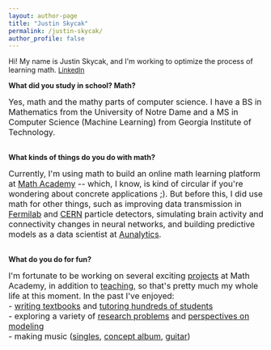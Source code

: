 ```yaml
---
layout: author-page
title: "Justin Skycak"
permalink: /justin-skycak/
author_profile: false
---
```

 
Hi! My name is Justin Skycak, and I'm working to optimize the process of learning math. <font size="2em"><a class="body" target="_blank" href="https://www.linkedin.com/in/jpskycak/"><i class="fa fa-fw fa-linkedin-square" aria-hidden="true"></i> LinkedIn</a></font><br>

<b>What did you study in school? Math?</b>

<font size="3em">Yes, math and the mathy parts of computer science. I have a BS in Mathematics from the University of Notre Dame and a MS in Computer Science (Machine Learning) from Georgia Institute of Technology.</font>

<br><b>What kinds of things do you do with math?</b>

<font size="3em">Currently, I'm using math to build an online math learning platform at <a class="body" target="_blank" href="http://mathacademy.us/">Math Academy</a> -- which, I know, is kind of circular if you're wondering about concrete applications ;). But before this, I did use math for other things, such as improving data transmission in <a class="body" target="_blank" href="https://jpskycak.github.io/past-projects/#201301">Fermilab</a> and <a class="body" target="_blank" href="https://jpskycak.github.io/past-projects/#201401">CERN</a> particle detectors, simulating brain activity and connectivity changes in neural networks, <!--in a <a class="body" target="_blank" href="https://www.lanl.gov/science-innovation/capabilities/bioscience-biosecurity-health/neuro-cognitive-science/">LANL</a> deep neural network,--> and building predictive models as a data scientist at <a class="body" target="_blank" href="https://www.aunalytics.com/">Aunalytics</a>.</font>

<br><b>What do you do for fun?</b>

<font size="3em">
  I'm fortunate to be working on several exciting <a class="body" target="_blank" href="https://jpskycak.github.io/projects">projects</a> at Math Academy, in addition to <a class="body" target="_blank" href="https://jpskycak.github.io/teaching">teaching</a>, so that's pretty much my whole life at this moment. In the past I've enjoyed:
  <br>- <a class="body" target="_blank" href="https://jpskycak.github.io/writing">writing textbooks</a><!-- teaching for a decade --> and <a class="body" target="_blank" href="https://jpskycak.github.io/tutoring">tutoring hundreds of students</a>
  <!--<br>- writing thousands of math questions for Study.com and IXL Learning-->
  <br>- exploring a variety of <a class="body" target="_blank" href="https://jpskycak.github.io/writing/#research">research problems</a> and <a class="body" target="_blank" href="https://jpskycak.github.io/writing/#expository">perspectives on modeling</a>
  <br>- making music (<a class="body" target="_blank" href="https://www.youtube.com/playlist?list=PLnUF1FJQzFe60kMVon9DdKAr6cxNYJXy-">singles</a>, <a class="body" target="_blank" href="https://www.youtube.com/playlist?list=PLnUF1FJQzFe7pdZf_2W2_b90in7nz5ptf">concept album</a>, <a class="body" target="_blank" href="https://www.youtube.com/playlist?list=PLnUF1FJQzFe4DjuF4k8TaP-f6Z_LFhddk">guitar</a>)
    </font>

